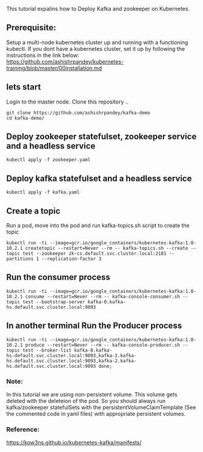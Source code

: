 This tutorial expalins how to Deploy Kafka and zookeeper on Kubernetes. 

## Prerequisite: 
Setup a multi-node kubernetes cluster up and running with a functioning kubectl.
If you dont have a kubernetes cluster, set it up by following the instructions in the link below: 
https://github.com/ashishrpandey/kubernetes-training/blob/master/00installation.md

## lets start
Login to the master node.
Clone this repository ..

	git clone https://github.com/ashishrpandey/kafka-demo
	cd kafka-demo/
	

## Deploy zookeeper statefulset, zookeeper service and a headless service

	kubectl apply -f zookeeper.yaml 


## Deploy kafka statefulset and a headless service

	kubectl apply -f kafka.yaml 

## Create a topic
Run a pod, move into the pod and run kafka-topics.sh script to create the topic

	kubectl run -ti --image=gcr.io/google_containers/kubernetes-kafka:1.0-10.2.1 createtopic --restart=Never --rm -- kafka-topics.sh --create --topic test --zookeeper zk-cs.default.svc.cluster.local:2181 --partitions 1 --replication-factor 3

## Run the consumer process

	kubectl run -ti --image=gcr.io/google_containers/kubernetes-kafka:1.0-10.2.1 consume --restart=Never --rm -- kafka-console-consumer.sh --topic test --bootstrap-server kafka-0.kafka-hs.default.svc.cluster.local:9093

## In another terminal Run the Producer process 

	kubectl run -ti --image=gcr.io/google_containers/kubernetes-kafka:1.0-10.2.1 produce --restart=Never --rm -- kafka-console-producer.sh --topic test --broker-list kafka-0.kafka-hs.default.svc.cluster.local:9093,kafka-1.kafka-hs.default.svc.cluster.local:9093,kafka-2.kafka-hs.default.svc.cluster.local:9093 done;

### Note:
In this tutorial we are using non-persistent volume. This volume gets deleted with the deleteion of the pod. So you should always run kafka/zookeeper statefulSets with the persistentVolumeClaimTemplate (See the commented code in yaml files) with appropriate persistent volumes.

### Reference: 
https://kow3ns.github.io/kubernetes-kafka/manifests/

